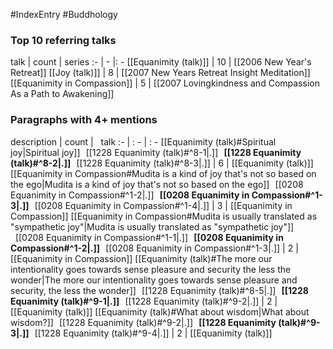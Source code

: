 #IndexEntry #Buddhology

### Top 10 referring talks
talk | count | series
:- | - |: -
[[Equanimity (talk)]] | 10 | [[2006 New Year's Retreat]]
[[Joy (talk)]] | 8 | [[2007 New Years Retreat Insight Meditation]]
[[Equanimity in Compassion]] | 5 | [[2007 Lovingkindness and Compassion As a Path to Awakening]]

### Paragraphs with 4+ mentions
description | count | &nbsp;&nbsp;talk
:- | : - | : -
[[Equanimity (talk)#Spiritual joy\|Spiritual joy]] &nbsp;&nbsp;[[1228 Equanimity (talk)#^8-1\|.]] &nbsp; **[[1228 Equanimity (talk)#^8-2\|.]]** &nbsp; [[1228 Equanimity (talk)#^8-3\|.]] | 6 | [[Equanimity (talk)]]
[[Equanimity in Compassion#Mudita is a kind of joy that's not so based on the ego\|Mudita is a kind of joy that's not so based on the ego]] &nbsp;&nbsp;[[0208 Equanimity in Compassion#^1-2\|.]] &nbsp; **[[0208 Equanimity in Compassion#^1-3\|.]]** &nbsp; [[0208 Equanimity in Compassion#^1-4\|.]] | 3 | [[Equanimity in Compassion]]
[[Equanimity in Compassion#Mudita is usually translated as "sympathetic joy"\|Mudita is usually translated as "sympathetic joy"]] &nbsp;&nbsp;[[0208 Equanimity in Compassion#^1-1\|.]] &nbsp; **[[0208 Equanimity in Compassion#^1-2\|.]]** &nbsp; [[0208 Equanimity in Compassion#^1-3\|.]] | 2 | [[Equanimity in Compassion]]
[[Equanimity (talk)#The more our intentionality goes towards sense pleasure and security the less the wonder\|The more our intentionality goes towards sense pleasure and security, the less the wonder]] &nbsp;&nbsp;[[1228 Equanimity (talk)#^8-5\|.]] &nbsp; **[[1228 Equanimity (talk)#^9-1\|.]]** &nbsp; [[1228 Equanimity (talk)#^9-2\|.]] | 2 | [[Equanimity (talk)]]
[[Equanimity (talk)#What about wisdom\|What about wisdom?]] &nbsp;&nbsp;[[1228 Equanimity (talk)#^9-2\|.]] &nbsp; **[[1228 Equanimity (talk)#^9-3\|.]]** &nbsp; [[1228 Equanimity (talk)#^9-4\|.]] | 2 | [[Equanimity (talk)]]

